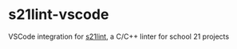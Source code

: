 # s21lint-vscode

VSCode integration for [s21lint](https://github.com/s21toolkit/s21lint), a C/C++ linter for school 21 projects
